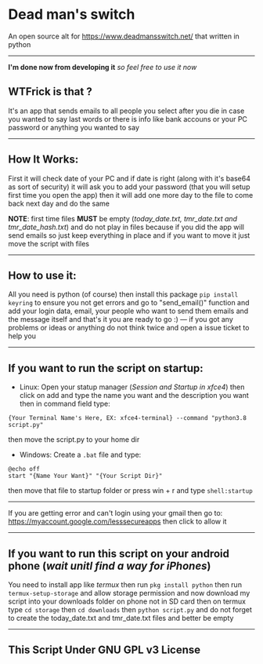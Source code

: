 # Dead man's switch
An open source alt for https://www.deadmansswitch.net/ that written in python
___
**I'm done now from developing it** *so feel free to use it now*
## WTFrick is that ?
It's an app that sends emails to all people you select after you die in case you wanted to say last words or there is info like bank accouns or your PC password or anything you wanted to say
___
## How It Works:
First it will check date of your PC and if date is right (along with it's base64 as sort of security) it will ask you to add your password (that you will setup first time you open the app) then it will add one more day to the file to come back next day and do the same

**NOTE**: first time files **MUST** be empty (*today_date.txt, tmr_date.txt and tmr_date_hash.txt*) and do not play in files because if you did the app will send emails so just keep everything in place and if you want to move it just move the script with files
___
## How to use it:
All you need is python (of course) then install this package `pip install keyring` to ensure you not get errors and go to "send_email()" function and add your login data, email, your people who want to send them emails and the message itself and that's it you are ready to go :) — if you got any problems or ideas or anything do not think twice and open a issue ticket to help you
___
## If you want to run the script on startup:

* Linux: Open your statup manager (*Session and Startup in xfce4*) then click on add and type the name you want and the description you want then in command field type:
```
{Your Terminal Name's Here, EX: xfce4-terminal} --command "python3.8 script.py"
```
then move the script.py to your home dir


* Windows: Create a `.bat` file and type:
```
@echo off
start "{Name Your Want}" "{Your Script Dir}"
```
then move that file to startup folder or press win + r and type `shell:startup`
___
If you are getting error and can't login using your gmail then go to: https://myaccount.google.com/lesssecureapps then click to allow it
___
## If you want to run this script on your android phone (*wait unitl find a way for iPhones*) 
You need to install app like *termux* then run `pkg install python` then run `termux-setup-storage` and allow storage permission and now download my script into your downloads folder on phone not in SD card then on termux type `cd storage` then `cd downloads` then `python script.py` and do not forget to create the today_date.txt and tmr_date.txt files and better be empty
___
## This Script Under GNU GPL v3 License
